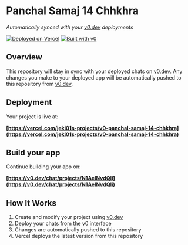 # Panchal Samaj 14 Chhkhra

*Automatically synced with your [v0.dev](https://v0.dev) deployments*

[![Deployed on Vercel](https://img.shields.io/badge/Deployed%20on-Vercel-black?style=for-the-badge&logo=vercel)](https://vercel.com/jeki01s-projects/v0-panchal-samaj-14-chhkhra)
[![Built with v0](https://img.shields.io/badge/Built%20with-v0.dev-black?style=for-the-badge)](https://v0.dev/chat/projects/N1AeINvdQli)

## Overview

This repository will stay in sync with your deployed chats on [v0.dev](https://v0.dev).
Any changes you make to your deployed app will be automatically pushed to this repository from [v0.dev](https://v0.dev).

## Deployment

Your project is live at:

**[https://vercel.com/jeki01s-projects/v0-panchal-samaj-14-chhkhra](https://vercel.com/jeki01s-projects/v0-panchal-samaj-14-chhkhra)**

## Build your app

Continue building your app on:

**[https://v0.dev/chat/projects/N1AeINvdQli](https://v0.dev/chat/projects/N1AeINvdQli)**

## How It Works

1. Create and modify your project using [v0.dev](https://v0.dev)
2. Deploy your chats from the v0 interface
3. Changes are automatically pushed to this repository
4. Vercel deploys the latest version from this repository